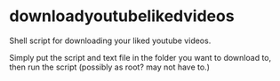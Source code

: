 # downloadyoutubelikedvideos
Shell script for downloading your liked youtube videos.

Simply put the script and text file in the folder you want to download to, then run the script (possibly as root? may not have to.)
